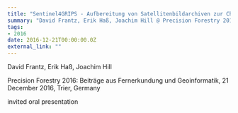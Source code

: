```yaml
---
title: "Sentinel4GRIPS - Aufbereitung von Satellitenbildarchiven zur Charakterisierung von Waldsystemen"
summary: "David Frantz, Erik Haß, Joachim Hill @ Precision Forestry 2016: Beiträge aus Fernerkundung und Geoinformatik, 21 December 2016, Trier, Germany"
tags:
- 2016
date: 2016-12-21T00:00:00.0Z
external_link: ""
---
```


David Frantz, Erik Haß, Joachim Hill


Precision Forestry 2016: Beiträge aus Fernerkundung und Geoinformatik, 21 December 2016, Trier, Germany


invited oral presentation

